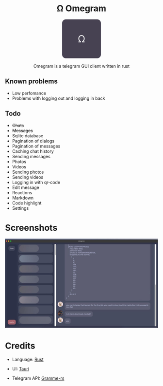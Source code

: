 <h1 align="center">Ω Omegram</h1>

<p align="center">
<img width="128px" height="128px" src="Group 50.png"/>
</p>

<p align="center">
Omegram is a telegram GUI client written in rust
</p>


## Known problems
- Low perfomance
- Problems with logging out and logging in back

## Todo
- ~~Chats~~
- ~~Messages~~
- ~~Sqlite database~~
- Pagination of dialogs
- Pagination of messages
- Caching chat history
- Sending messages
- Photos
- Videos
- Sending photos
- Sending videos
- Logging in with qr-code
- Edit message
- Reactions
- Markdown
- Code highlight
- Settings

# Screenshots

![Screenshot](telegram-cloud-photo-size-2-5285193313881806071-y.jpg)

# Credits
- Language: [Rust](https://rust-lang.org/)

- UI: [Tauri](https://tauri.app/)

- Telegram API: [Gramme-rs](https://gramme.rs/)